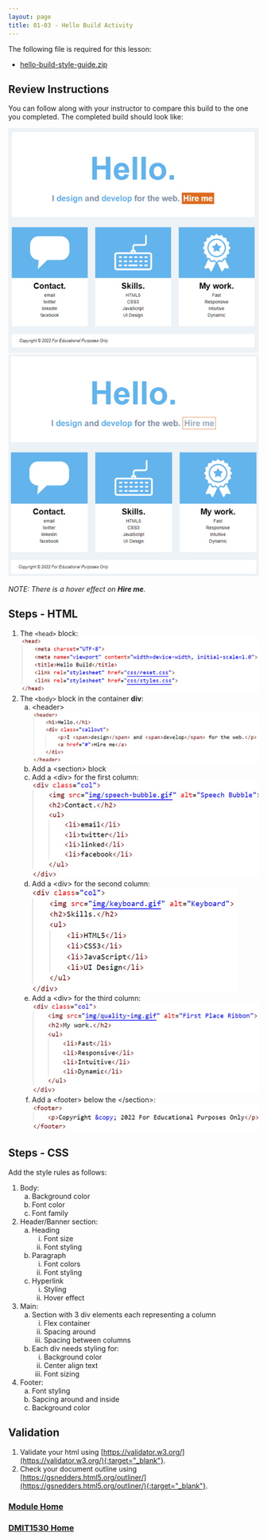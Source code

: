 ```yaml
---
layout: page
title: 01-03 - Hello Build Activity
---
```


The following file is required for this lesson:
* [hello-build-style-guide.zip](files/hello-style-guide.zip)

## Review Instructions
You can follow along with your instructor to compare this build to the one you completed. The completed build should look like:

![first-build-01.jpg](files/first-build-01.jpg)<br>
![first-build-02.jpg](files/first-build-02.jpg)

_NOTE: There is a hover effect on **Hire me**._

## Steps - HTML
1. The `<head>` block:<br>
![index-code-01.jpg](files/index-code-01.jpg)
2. The `<body>` block in the container **div**:<br>
    <ol type="a">
        <li>&lt;header&gt;<br>
        <img src="files/index-code-02.jpg" alt="index-code-02">
        </li>
        <li>Add a &lt;section&gt; block</li>
        <li>Add a &lt;div&gt; for the first column:<br>
        <img src="files/index-code-03.jpg" alt="index-code-03">
        </li>
        <li>Add a &lt;div&gt; for the second column:<br>
        <img src="files/index-code-04.jpg" alt="index-code-04">
        </li>
        <li>Add a &lt;div&gt; for the third column:<br>
        <img src="files/index-code-05.jpg" alt="index-code-05">
        </li>
        <li>Add a &lt;footer&gt; below the &lt;/section&gt;:<br>
        <img src="files/index-code-06.jpg" alt="index-code-06">
        </li>
    </ol>

## Steps - CSS
Add the style rules as follows:
1. Body:<br>
    <ol type="a">
        <li>Background color</li>
        <li>Font color</li>
        <li>Font family</li>
    </ol>
2. Header/Banner section:<br>
    <ol type="a">
        <li>Heading
            <ol type="i">
                <li>Font size</li>
                <li>Font styling</li>
            </ol>
        </li>
        <li>Paragraph
            <ol type="i">
                <li>Font colors</li>
                <li>Font styling</li>
            </ol>
        </li>
        <li>Hyperlink
            <ol type="i">
                <li>Styling</li>
                <li>Hover effect</li>
            </ol>
        </li>
    </ol>
3. Main:<br>
    <ol type="a">
        <li>Section with 3 div elements each representing a column
            <ol type="i">
                <li>Flex container</li>
                <li>Spacing around</li>
                <li>Spacing between columns</li>
            </ol>
        </li>
        <li>Each div needs styling for:
                <ol type="i">
                    <li>Background color</li>
                    <li>Center align text</li>
                    <li>Font sizing</li>
                </ol>
        </li>
    </ol>
4. Footer:<br>
    <ol type="a">
        <li>Font styling</li>
        <li>Sapcing around and inside</li>
        <li>Background color</li>
    </ol>

## Validation
1.	Validate your html using [https://validator.w3.org/](https://validator.w3.org/){:target="_blank"}.
2.	Check your document outline using [https://gsnedders.html5.org/outliner/](https://gsnedders.html5.org/outliner/){:target="_blank"}.

### [Module Home](../module1.md)
### [DMIT1530 Home](../../)